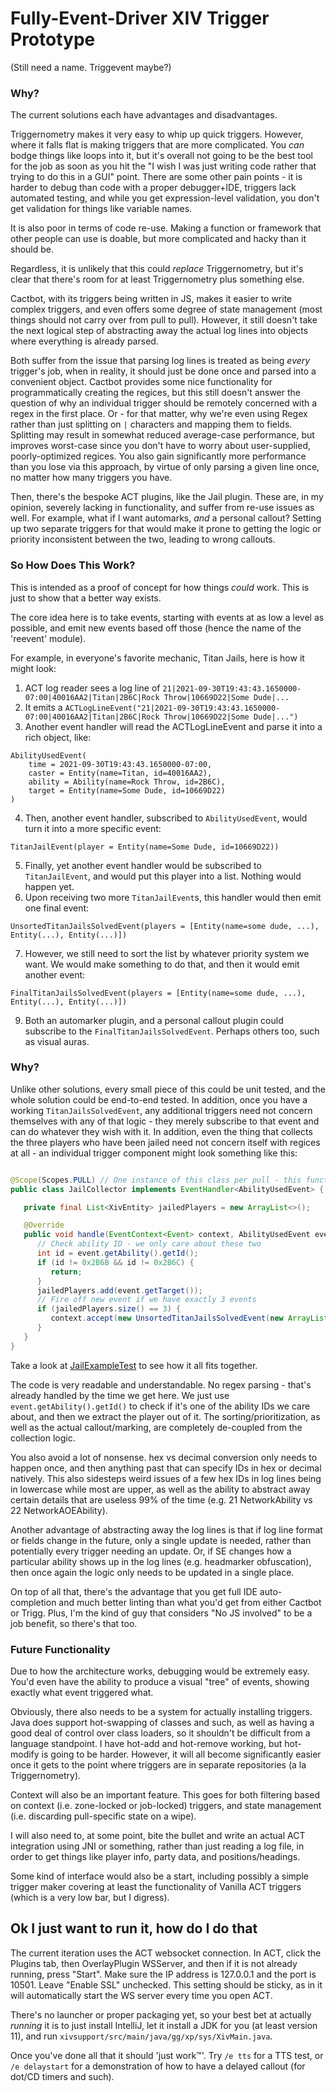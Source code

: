 # Fully-Event-Driver XIV Trigger Prototype

(Still need a name. Triggevent maybe?)

### Why?

The current solutions each have advantages and disadvantages.

Triggernometry makes it very easy to whip up quick triggers. However, where it falls flat is making triggers that are
more complicated. You *can* bodge things like loops into it, but it's overall not going to be the best tool for the job
as soon as you hit the "I wish I was just writing code rather that trying to do this in a GUI" point. There are some
other pain points - it is harder to debug than code with a proper debugger+IDE, triggers lack automated testing, and
while you get expression-level validation, you don't get validation for things like variable names.

It is also poor in terms of code re-use. Making a function or framework that other people can use is doable,
but more complicated and hacky than it should be.

Regardless, it is unlikely that this could *replace* Triggernometry, but it's clear that there's room for at least
Triggernometry plus something else.

Cactbot, with its triggers being written in JS, makes it easier to write complex triggers, and even offers some degree
of state management (most things should not carry over from pull to pull). However, it still doesn't take the next
logical step of abstracting away the actual log lines into objects where everything is already parsed.

Both suffer from the issue that parsing log lines is treated as being *every* trigger's job, when in
reality, it should just be done once and parsed into a convenient object. Cactbot provides some nice functionality
for programmatically creating the regices, but this still doesn't answer the question of why an individual trigger
should be remotely concerned with a regex in the first place. Or - for that matter, why we're even using Regex rather
than just splitting on `|` characters and mapping them to fields. Splitting may result in somewhat
reduced average-case performance, but improves worst-case since you don't have to worry about user-supplied, 
poorly-optimized regices. You also gain significantly more performance than you lose via this approach, by virtue of
only parsing a given line once, no matter how many triggers you have.

Then, there's the bespoke ACT plugins, like the Jail plugin. These are, in my opinion, severely lacking in
functionality, and suffer from re-use issues as well. For example, what if I want automarks, *and* a personal callout?
Setting up two separate triggers for that would make it prone to getting the logic or priority inconsistent between the
two, leading to wrong callouts.

### So How Does This Work?

This is intended as a proof of concept for how things *could* work. This is just to show that a better way exists.

The core idea here is to take events, starting with events at as low a level as possible, and emit new events based off
those (hence the name of the 'reevent' module).

For example, in everyone's favorite mechanic, Titan Jails, here is how it might look:

1. ACT log reader sees a log line
   of `21|2021-09-30T19:43:43.1650000-07:00|40016AA2|Titan|2B6C|Rock Throw|10669D22|Some Dude|...`
2. It emits
   a `ACTLogLineEvent("21|2021-09-30T19:43:43.1650000-07:00|40016AA2|Titan|2B6C|Rock Throw|10669D22|Some Dude|...")`
3. Another event handler will read the ACTLogLineEvent and parse it into a rich object, like:

```
AbilityUsedEvent(
    time = 2021-09-30T19:43:43.1650000-07:00,
    caster = Entity(name=Titan, id=40016AA2),
    ability = Ability(name=Rock Throw, id=2B6C),
    target = Entity(name=Some Dude, id=10669D22)
)
```

4. Then, another event handler, subscribed to `AbilityUsedEvent`, would turn it into a more specific event:

```
TitanJailEvent(player = Entity(name=Some Dude, id=10669D22))
```

5. Finally, yet another event handler would be subscribed to `TitanJailEvent`, and would put this player into a list.
   Nothing would happen yet.
6. Upon receiving two more `TitanJailEvent`s, this handler would then emit one final event:

```
UnsortedTitanJailsSolvedEvent(players = [Entity(name=some dude, ...), Entity(...), Entity(...)])
```
7. However, we still need to sort the list by whatever priority system we want. We would make something to do that, and then
it would emit another event:
```
FinalTitanJailsSolvedEvent(players = [Entity(name=some dude, ...), Entity(...), Entity(...)])
```

9. Both an automarker plugin, and a personal callout plugin could subscribe to the `FinalTitanJailsSolvedEvent`. Perhaps
   others too, such as visual auras.

### Why?

Unlike other solutions, every small piece of this could be unit tested, and the whole solution could be end-to-end
tested. In addition, once you have a working `TitanJailsSolvedEvent`, any additional triggers need not concern
themselves with any of that logic - they merely subscribe to that event and can do whatever they wish with it. In
addition, even the thing that collects the three players who have been jailed need not concern itself with regices at
all - an individual trigger component might look something like this:

```java

@Scope(Scopes.PULL) // One instance of this class per pull - this functionality doesn't exist yet
public class JailCollector implements EventHandler<AbilityUsedEvent> {

   private final List<XivEntity> jailedPlayers = new ArrayList<>();

   @Override
   public void handle(EventContext<Event> context, AbilityUsedEvent event) {
      // Check ability ID - we only care about these two
      int id = event.getAbility().getId();
      if (id != 0x2B6B && id != 0x2B6C) {
         return;
      }
      jailedPlayers.add(event.getTarget());
      // Fire off new event if we have exactly 3 events
      if (jailedPlayers.size() == 3) {
         context.accept(new UnsortedTitanJailsSolvedEvent(new ArrayList<>(jailedPlayers)));
      }
   }
}
```

Take a look at [JailExampleTest](/xivsupport/src/test/java/gg/xp/events/JailExampleTest.java) to see how it all fits together.

The code is very readable and understandable. No regex parsing - that's already handled by the time we get
here. We just use `event.getAbility().getId()` to check if it's one of the ability IDs we care about, and then we
extract the player out of it. The sorting/prioritization, as well as the actual callout/marking, are completely
de-coupled from the collection logic.

You also avoid a lot of nonsense. hex vs decimal conversion only needs to happen once, and then anything past that can
specify IDs in hex or decimal natively. This also sidesteps weird issues of a few hex IDs in log lines being in
lowercase while most are upper,
as well as the ability to abstract away certain details that are useless 99% of the time (e.g. 21 NetworkAbility 
vs 22 NetworkAOEAbility).

Another advantage of abstracting away the log lines is that if log line format or fields change in the future, only a
single update is needed, rather than potentially every trigger needing an update. Or, if SE changes how a particular
ability shows up in the log lines (e.g. headmarker obfuscation), then once again the logic only needs to be updated
in a single place.

On top of all that, there's the advantage that you get full IDE auto-completion and much better linting than what
you'd get from either Cactbot or Trigg. Plus, I'm the kind of guy that considers "No JS involved" to be a job
benefit, so there's that too.

### Future Functionality

Due to how the architecture works, debugging would be extremely easy. You'd even have the ability to produce a
visual "tree" of events, showing exactly what event triggered what.

Obviously, there also needs to be a system for actually installing triggers. Java does support hot-swapping of classes
and such, as well as having a good deal of control over class loaders, so it shouldn't be difficult from a language
standpoint. I have hot-add and hot-remove working, but hot-modify is going to be harder. However, it will all become
significantly easier once it gets to the point where triggers are in separate repositories (a la Triggernometry).

Context will also be an important feature. This goes for both filtering based on context (i.e. zone-locked or
job-locked) triggers, and state management (i.e. discarding pull-specific state on a wipe).

I will also need to, at some point, bite the bullet and write an actual ACT integration using JNI or something,
rather than just reading a log file, in order to get things like player info, party data, and positions/headings.

Some kind of interface would also be a start, including possibly a simple trigger maker covering at least the
functionality of Vanilla ACT triggers (which is a very low bar, but I digress). 

## Ok I just want to run it, how do I do that

The current iteration uses the ACT websocket connection. In ACT, click the Plugins tab, then OverlayPlugin WSServer,
and then if it is not already running, press "Start". Make sure the IP address is 127.0.0.1 and the port is 10501. Leave
"Enable SSL" unchecked. This setting should be sticky, as in it will automatically start the WS server every time you
open ACT.

There's no launcher or proper packaging yet, so your best bet at actually *running* it is to just install IntelliJ,
let it install a JDK for you (at least version 11), and run `xivsupport/src/main/java/gg/xp/sys/XivMain.java`.

Once you've done all that it should 'just work™'. Try `/e tts` for a TTS
test, or `/e delaystart` for a demonstration of how to have a delayed callout (for dot/CD timers and such).

